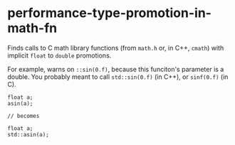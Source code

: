 performance-type-promotion-in-math-fn
=====================================

Finds calls to C math library functions (from `math.h` or, in C++,
`cmath`) with implicit `float` to `double` promotions.

For example, warns on `::sin(0.f)`, because this funciton's parameter is
a double. You probably meant to call `std::sin(0.f)` (in C++), or
`sinf(0.f)` (in C).

    float a;
    asin(a);

    // becomes

    float a;
    std::asin(a);
